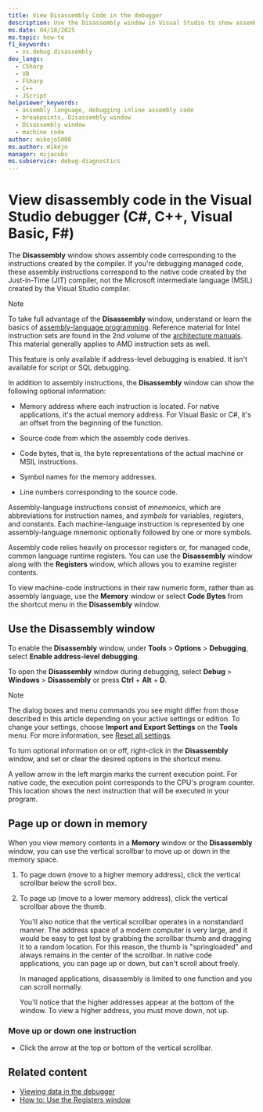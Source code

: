 ```yaml
---
title: View Disassembly Code in the debugger
description: Use the Disassembly window in Visual Studio to show assembly code corresponding to the instructions created by the compiler.
ms.date: 04/18/2025
ms.topic: how-to
f1_keywords: 
  - vs.debug.disassembly
dev_langs: 
  - CSharp
  - VB
  - FSharp
  - C++
  - JScript
helpviewer_keywords: 
  - assembly language, debugging inline assembly code
  - breakpoints, Disassembly window
  - Disassembly window
  - machine code
author: mikejo5000
ms.author: mikejo
manager: mijacobs
ms.subservice: debug-diagnostics
---
```

# View disassembly code in the Visual Studio debugger (C#, C++, Visual Basic, F#)

The **Disassembly** window shows assembly code corresponding to the instructions created by the compiler. If you're debugging managed code, these assembly instructions correspond to the native code created by the Just-in-Time (JIT) compiler, not the Microsoft intermediate language (MSIL) created by the Visual Studio compiler.

> [!NOTE]
> To take full advantage of the **Disassembly** window, understand or learn the basics of [assembly-language programming](https://wikipedia.org/wiki/Assembly_language). Reference material for Intel instruction sets are found in the 2nd volume of the [architecture manuals](https://www.intel.com/content/www/us/en/developer/articles/technical/intel-sdm.html#three-volume). This material generally applies to AMD instruction sets as well.

This feature is only available if address-level debugging is enabled. It isn't available for script or SQL debugging.

In addition to assembly instructions, the **Disassembly** window can show the following optional information:

- Memory address where each instruction is located. For native applications, it's the actual memory address. For Visual Basic or C#, it's an offset from the beginning of the function.

- Source code from which the assembly code derives.

- Code bytes, that is, the byte representations of the actual machine or MSIL instructions.

- Symbol names for the memory addresses.

- Line numbers corresponding to the source code.

Assembly-language instructions consist of *mnemonics*, which are abbreviations for instruction names, and *symbols* for variables, registers, and constants. Each machine-language instruction is represented by one assembly-language mnemonic optionally followed by one or more symbols.

Assembly code relies heavily on processor registers or, for managed code, common language runtime registers. You can use the **Disassembly** window along with the **Registers** window, which allows you to examine register contents.

To view machine-code instructions in their raw numeric form, rather than as assembly language, use the **Memory** window or select **Code Bytes** from the shortcut menu in the **Disassembly** window.

## Use the Disassembly window

To enable the **Disassembly** window, under **Tools** > **Options** > **Debugging**, select **Enable address-level debugging**.

To open the **Disassembly** window during debugging, select **Debug** > **Windows** > **Disassembly** or press **Ctrl** + **Alt** + **D**.

> [!NOTE]
> The dialog boxes and menu commands you see might differ from those described in this article depending on your active settings or edition. To change your settings, choose **Import and Export Settings** on the **Tools** menu. For more information, see [Reset all settings](../ide/personalizing-the-visual-studio-ide.md#reset-all-settings).

To turn optional information on or off, right-click in the **Disassembly** window, and set or clear the desired options in the shortcut menu.

A yellow arrow in the left margin marks the current execution point. For native code, the execution point corresponds to the CPU's program counter. This location shows the next instruction that will be executed in your program.

## Page up or down in memory

When you view memory contents in a **Memory** window or the **Disassembly** window, you can use the vertical scrollbar to move up or down in the memory space.

1. To page down (move to a higher memory address), click the vertical scrollbar below the scroll box.

2. To page up (move to a lower memory address), click the vertical scrollbar above the thumb.

   You'll also notice that the vertical scrollbar operates in a nonstandard manner. The address space of a modern computer is very large, and it would be easy to get lost by grabbing the scrollbar thumb and dragging it to a random location. For this reason, the thumb is "springloaded" and always remains in the center of the scrollbar. In native code applications, you can page up or down, but can't scroll about freely.

   In managed applications, disassembly is limited to one function and you can scroll normally.

   You'll notice that the higher addresses appear at the bottom of the window. To view a higher address, you must move down, not up.

### Move up or down one instruction

- Click the arrow at the top or bottom of the vertical scrollbar.

## Related content

* [Viewing data in the debugger](../debugger/viewing-data-in-the-debugger.md)
* [How to: Use the Registers window](../debugger/how-to-use-the-registers-window.md)